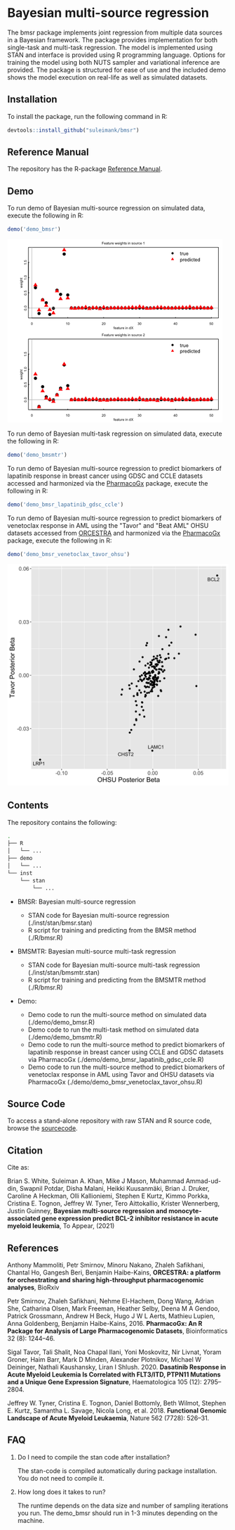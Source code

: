 # Bayesian multi-source regression
The bmsr package implements joint regression from multiple data sources in a Bayesian framework. The package provides implementation for both single-task and multi-task regression. The model is implemented using STAN and interface is provided using R programming language. Options for training the model using both NUTS sampler and variational inference are provided. The package is structured for ease of use and the included demo shows the model execution on real-life as well as simulated datasets.

## Installation
To install the package, run the following command in R:

``` r
devtools::install_github("suleimank/bmsr")
```

## Reference Manual
The repository has the R-package [Reference Manual](bmsr_1.0.0.pdf).

## Demo
To run demo of Bayesian multi-source regression on simulated data, execute the following in R:

``` r
demo('demo_bmsr')
```
![demo bmsr features](/images/demo_bmsr.png)

To run demo of Bayesian multi-task regression on simulated data, execute the following in R:

``` r
demo('demo_bmsmtr')
```


To run demo of Bayesian multi-source regression to predict biomarkers of lapatinib response in breast cancer using GDSC and CCLE datasets accessed and harmonized via the [PharmacoGx](https://bioconductor.org/packages/release/bioc/html/PharmacoGx.html) package, execute the following in R:

``` r
demo('demo_bmsr_lapatinib_gdsc_ccle')
```

To run demo of Bayesian multi-source regression to predict biomarkers of venetoclax response in AML using the "Tavor" and "Beat AML" OHSU datasets  accessed from [ORCESTRA](https://www.orcestra.ca/) and harmonized via the [PharmacoGx](https://bioconductor.org/packages/release/bioc/html/PharmacoGx.html) package, execute the following in R:

``` r
demo('demo_bmsr_venetoclax_tavor_ohsu')
```
![demo bmsr features](/images/demo_bmsr_venetoclax_tavor_ohsu.png)

## Contents
The repository contains the following:

``` bash
.
├── R
│   └── ...
├── demo
│   └── ...
└── inst
    └── stan
        └── ...
```

* BMSR: Bayesian multi-source regression
	* STAN code for Bayesian multi-source regression (./inst/stan/bmsr.stan)
	* R script for training and predicting from the BMSR method (./R/bmsr.R)
 
* BMSMTR: Bayesian multi-source multi-task regression
	* STAN code for Bayesian multi-source multi-task regression (./inst/stan/bmsmtr.stan)
	* R script for training and predicting from the BMSMTR method (./R/bmsr.R)

* Demo:
	* Demo code to run the multi-source method on simulated data (./demo/demo\_bmsr.R)
	* Demo code to run the multi-task method on simulated data (./demo/demo\_bmsmtr.R)
	* Demo code to run the multi-source method to predict biomarkers of lapatinib response in breast cancer using CCLE and GDSC datasets via PharmacoGx (./demo/demo\_bmsr\_lapatinib\_gdsc\_ccle.R)
	* Demo code to run the multi-source method to predict biomarkers of venetoclax response in AML using Tavor and OHSU datasets via PharmacoGx (./demo/demo\_bmsr\_venetoclax\_tavor\_ohsu.R)	

## Source Code
To access a stand-alone repository with raw STAN and R source code, browse the [sourcecode](https://github.com/suleimank/bmsr-code).


## Citation
Cite as: 

Brian S. White, Suleiman A. Khan, Mike J Mason, Muhammad Ammad-ud-din, Swapnil Potdar, Disha Malani, Heikki Kuusanmäki, Brian J. Druker, Caroline A Heckman, Olli Kallioniemi, Stephen E Kurtz, Kimmo Porkka, Cristina E. Tognon, Jeffrey W. Tyner, Tero Aittokallio, Krister Wennerberg, Justin Guinney,
__Bayesian multi-source regression and monocyte-associated gene expression predict BCL-2 inhibitor resistance in acute myeloid leukemia__,
To Appear, (2021)

## References

Anthony Mammoliti, Petr Smirnov, Minoru Nakano, Zhaleh Safikhani, Chantal Ho, Gangesh Beri, Benjamin Haibe-Kains, __ORCESTRA: a platform for orchestrating and sharing high-throughput pharmacogenomic analyses__, BioRxiv

Petr Smirnov, Zhaleh Safikhani, Nehme El-Hachem, Dong Wang, Adrian She, Catharina Olsen, Mark Freeman, Heather Selby, Deena M A Gendoo, Patrick Grossmann, Andrew H Beck, Hugo J W L Aerts, Mathieu Lupien, Anna Goldenberg, Benjamin Haibe-Kains, 2016. __PharmacoGx: An R Package for Analysis of Large Pharmacogenomic Datasets__, Bioinformatics  32 (8): 1244–46.

Sigal Tavor, Tali Shalit, Noa Chapal Ilani, Yoni Moskovitz, Nir Livnat, Yoram Groner, Haim Barr, Mark D Minden, Alexander Plotnikov, Michael W Deininger, Nathali Kaushansky, Liran I Shlush. 2020. __Dasatinib Response in Acute Myeloid Leukemia Is Correlated with FLT3/ITD, PTPN11 Mutations and a Unique Gene Expression Signature__, Haematologica 105 (12): 2795–2804.

Jeffrey W. Tyner, Cristina E. Tognon, Daniel Bottomly, Beth Wilmot, Stephen E. Kurtz, Samantha L. Savage, Nicola Long, et al. 2018. __Functional Genomic Landscape of Acute Myeloid Leukaemia__, Nature 562 (7728): 526–31.



## FAQ
1. Do I need to compile the stan code after installation?

	The stan-code is compiled automatically during package installation. You do not need to compile it.

2. How long does it takes to run?

	The runtime depends on the data size and number of sampling iterations you run. The demo_bmsr should run in 1-3 minutes depending on the machine.



